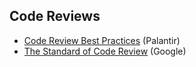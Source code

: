 ## Code Reviews

- [Code Review Best Practices](https://blog.palantir.com/code-review-best-practices-19e02780015f) (Palantir)
- [The Standard of Code Review](https://google.github.io/eng-practices/review/reviewer/standard.html) (Google)

